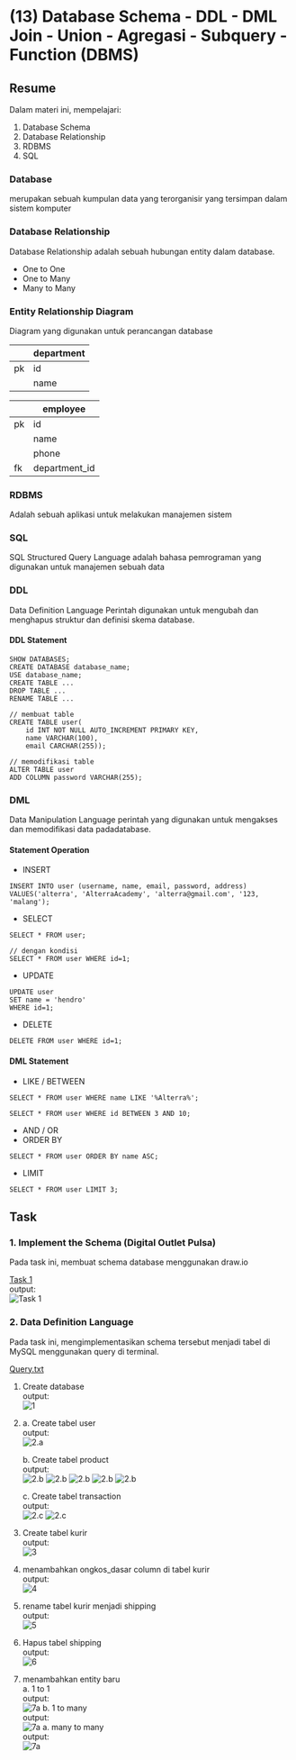 # (13) Database Schema - DDL - DML Join - Union - Agregasi - Subquery - Function (DBMS)

## Resume
Dalam materi ini, mempelajari:
1. Database Schema
2. Database Relationship
3. RDBMS
4. SQL


### Database
merupakan sebuah kumpulan data yang terorganisir yang tersimpan dalam sistem komputer

### Database Relationship
Database Relationship adalah sebuah hubungan entity dalam database.
- One to One
- One to Many
- Many to Many

### Entity Relationship Diagram
Diagram yang digunakan untuk perancangan database 


|  | department |       
| --- | --- |       
| pk  | id   |
| 	  | name |

|  | employee |       
| --- | --- |       
| pk  | id   |
| 	  | name |
| 	  | phone |
| fk  | department_id |

### RDBMS
Adalah sebuah aplikasi untuk melakukan manajemen sistem

### SQL
SQL Structured Query Language adalah bahasa pemrograman yang digunakan untuk manajemen sebuah data

### DDL
Data Definition Language Perintah digunakan untuk mengubah dan menghapus struktur dan definisi skema database.

#### DDL Statement

```
SHOW DATABASES;
CREATE DATABASE database_name;
USE database_name;
CREATE TABLE ...
DROP TABLE ...
RENAME TABLE ...
```

```
// membuat table
CREATE TABLE user(
    id INT NOT NULL AUTO_INCREMENT PRIMARY KEY,
    name VARCHAR(100),
    email CARCHAR(255));

```

```
// memodifikasi table
ALTER TABLE user
ADD COLUMN password VARCHAR(255);

```


### DML
Data Manipulation Language perintah yang digunakan untuk mengakses dan memodifikasi data padadatabase.

#### Statement Operation
- INSERT
```
INSERT INTO user (username, name, email, password, address)
VALUES('alterra', 'AlterraAcademy', 'alterra@gmail.com', '123, 'malang');
```
- SELECT
```
SELECT * FROM user;

// dengan kondisi
SELECT * FROM user WHERE id=1;
```
- UPDATE 
```
UPDATE user
SET name = 'hendro'
WHERE id=1;
```
- DELETE
```
DELETE FROM user WHERE id=1;
```

#### DML Statement
- LIKE / BETWEEN
```
SELECT * FROM user WHERE name LIKE '%Alterra%';

SELECT * FROM user WHERE id BETWEEN 3 AND 10;
```
- AND / OR
- ORDER BY
```
SELECT * FROM user ORDER BY name ASC;
```
- LIMIT
```
SELECT * FROM user LIMIT 3;
```


## Task
### 1. Implement the Schema (Digital Outlet Pulsa) 
Pada task ini, membuat schema database menggunakan draw.io 


[Task 1](./praktikum/Task.txt)\
output:\
![Task 1](./screenshots/task1.PNG)

### 2. Data Definition Language 
Pada task ini, mengimplementasikan schema tersebut menjadi tabel di MySQL menggunakan query di terminal.

[ Query.txt](./praktikum/query.txt)

1. Create database\
output:\
![ 1](./screenshots/1.PNG)

2. a. Create tabel user\
output:\
![ 2.a](./screenshots/tabel_users.PNG)

    b. Create tabel product\
output:\
![ 2.b](./screenshots/tabel_product.PNG)
![ 2.b](./screenshots/tabel_product_type.PNG)
![ 2.b](./screenshots/tabel_operator.PNG)
![ 2.b](./screenshots/tabel_product_desc.PNG)
![ 2.b](./screenshots/tabel_payment.PNG)

    c. Create tabel transaction\
output:\
![ 2.c](./screenshots/tabel_transaction.PNG)
![ 2.c](./screenshots/tabel_transaction_detail.PNG)
3. Create tabel kurir\
output:\
![ 3](./screenshots/3.PNG)

4. menambahkan ongkos_dasar column di tabel kurir\
output:\
![ 4](./screenshots/4.PNG)

5. rename tabel kurir menjadi shipping\
output:\
![ 5](./screenshots/5.PNG)

6. Hapus tabel shipping\
output:\
![ 6](./screenshots/6.PNG)

7. menambahkan entity baru \
a. 1 to 1\
output:\
![ 7a](./screenshots/7.1.PNG)
b. 1 to many\
output:\
![ 7a](./screenshots/7.2.PNG)
a. many to many\
output:\
![ 7a](./screenshots/7.3.PNG)



